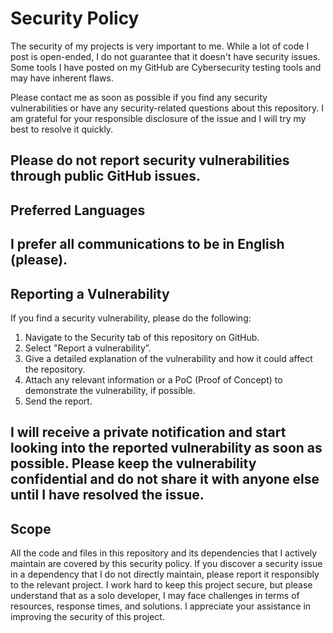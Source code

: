 # Security Policy

The security of my projects is very important to me.  While a lot of code I post is open-ended, I do not guarantee that it doesn't have security issues. Some tools I have posted on my GitHub are Cybersecurity testing tools and may have inherent flaws.

Please contact me as soon as possible if you find any security vulnerabilities or have any security-related questions about this repository. I am grateful for your responsible disclosure of the issue and I will try my best to resolve it quickly.

**Please do not report security vulnerabilities through public GitHub issues.**
---
## Preferred Languages

I prefer all communications to be in English (please).
---
## Reporting a Vulnerability

If you find a security vulnerability, please do the following:

1. Navigate to the Security tab of this repository on GitHub.
2. Select "Report a vulnerability”.
3. Give a detailed explanation of the vulnerability and how it could affect the repository.
4. Attach any relevant information or a PoC (Proof of Concept) to demonstrate the vulnerability, if possible.
5. Send the report.

I will receive a private notification and start looking into the reported vulnerability as soon as possible. Please keep the vulnerability confidential and do not share it with anyone else until I have resolved the issue.
---
## Scope

All the code and files in this repository and its dependencies that I actively maintain are covered by this security policy. If you discover a security issue in a dependency that I do not directly maintain, please report it responsibly to the relevant project. I work hard to keep this project secure, but please understand that as a solo developer, I may face challenges in terms of resources, response times, and solutions. I appreciate your assistance in improving the security of this project.
